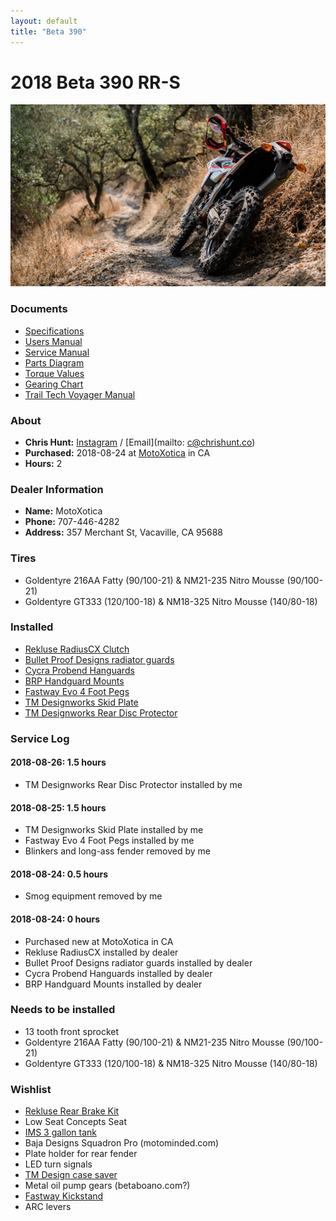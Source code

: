 ```yaml
---
layout: default
title: "Beta 390"
---
```


# 2018 Beta 390 RR-S
![](beta-390.jpg)

### Documents

- [Specifications](documents/2018-beta-390-rrs-specifications.pdf)
- [Users Manual](documents/2018-beta-390-rrs-users-manual.pdf)
- [Service Manual](documents/2018-beta-390-rrs-service-manual.pdf)
- [Parts Diagram](documents/2018-beta-390-rrs-parts-diagram.pdf)
- [Torque Values](documents/2018-beta-390-rrs-torque-values.pdf)
- [Gearing Chart](documents/2018-beta-390-rrs-gearing-chart.pdf)
- [Trail Tech Voyager Manual](documents/trail-tech-voyager-manual.pdf)

### About

- **Chris Hunt:** [Instagram](https://chrshnt.com/2N80K3n) / [Email](mailto: c@chrishunt.co)
- **Purchased:** 2018-08-24 at [MotoXotica](http://www.motoxotica.com/) in CA
- **Hours:** 2

### Dealer Information

- **Name:** MotoXotica
- **Phone:** 707-446-4282
- **Address:** 357 Merchant St, Vacaville, CA 95688

### Tires
- Goldentyre 216AA Fatty (90/100-21) & NM21-235 Nitro Mousse (90/100-21)
- Goldentyre GT333 (120/100-18) & NM18-325 Nitro Mousse (140/80-18)

### Installed
- [Rekluse RadiusCX Clutch](https://chrshnt.com/2vMmAmE)
- [Bullet Proof Designs radiator guards](https://chrshnt.com/2KRY5Jg)
- [Cycra Probend Hanguards](http://chrshnt.com/2qxU3Ro)
- [BRP Handguard Mounts](https://chrshnt.com/2OVepv9)
- [Fastway Evo 4 Foot Pegs](https://chrshnt.com/2w6He0W)
- [TM Designworks Skid Plate](https://chrshnt.com/2PsqtFi)
- [TM Designworks Rear Disc Protector](https://chrshnt.com/2KUocPQ)

### Service Log

#### 2018-08-26: 1.5 hours
- TM Designworks Rear Disc Protector installed by me

#### 2018-08-25: 1.5 hours
- TM Designworks Skid Plate installed by me
- Fastway Evo 4 Foot Pegs installed by me
- Blinkers and long-ass fender removed by me

#### 2018-08-24: 0.5 hours
- Smog equipment removed by me

#### 2018-08-24: 0 hours
- Purchased new at MotoXotica in CA
- Rekluse RadiusCX installed by dealer
- Bullet Proof Designs radiator guards installed by dealer
- Cycra Probend Hanguards installed by dealer
- BRP Handguard Mounts installed by dealer

### Needs to be installed
- 13 tooth front sprocket
- Goldentyre 216AA Fatty (90/100-21) & NM21-235 Nitro Mousse (90/100-21)
- Goldentyre GT333 (120/100-18) & NM18-325 Nitro Mousse (140/80-18)

### Wishlist
- [Rekluse Rear Brake Kit](https://chrshnt.com/2w9RRjx)
- Low Seat Concepts Seat
- [IMS 3 gallon tank](https://chrshnt.com/2MJmo1a)
- Baja Designs Squadron Pro (motominded.com)
- Plate holder for rear fender
- LED turn signals
- [TM Design case saver](https://chrshnt.com/2OCPzjQ)
- Metal oil pump gears (betaboano.com?)
- [Fastway Kickstand](https://chrshnt.com/2wmZTpt)
- ARC levers
